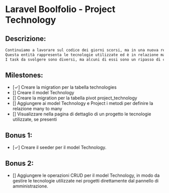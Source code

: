 # Laravel Boolfolio - Project Technology

## Descrizione:

```txt
Continuiamo a lavorare sul codice dei giorni scorsi, ma in una nuova repo e aggiungiamo una nuova entità Technology.
Questa entità rappresenta le tecnologie utilizzate ed è in relazione many to many con i progetti.
I task da svolgere sono diversi, ma alcuni di essi sono un ripasso di ciò che abbiamo fatto nelle lezioni dei giorni scorsi:
```

## Milestones:

<!-- &check; -->

-   [&check;] Creare la migration per la tabella technologies
-   [] Creare il model Technology
-   [] Creare la migration per la tabella pivot project_technology
-   [] Aggiungere ai model Technology e Project i metodi per definire la relazione many to many
-   [] Visualizzare nella pagina di dettaglio di un progetto le tecnologie utilizzate, se presenti

## Bonus 1:

-   [&check;] Creare il seeder per il model Technology.

## Bonus 2:

-   [] Aggiungere le operazioni CRUD per il model Technology, in modo da gestire le tecnologie utilizzate nei progetti direttamente dal pannello di amministrazione.
